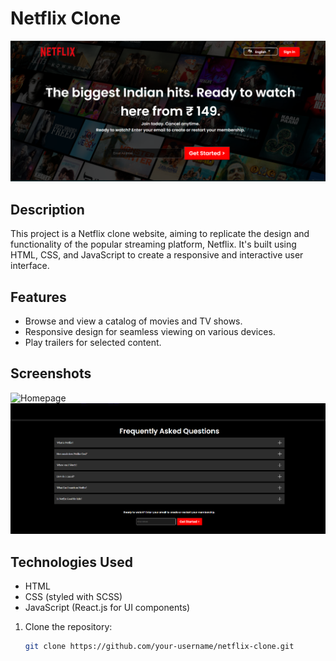 # Netflix Clone

![Netflix Clone](https://github.com/sarthakarora9760/Netflix_Clone/blob/master/screenshots/home_page.png)

## Description

This project is a Netflix clone website, aiming to replicate the design and functionality of the popular streaming platform, Netflix. It's built using HTML, CSS, and JavaScript to create a responsive and interactive user interface.

## Features

- Browse and view a catalog of movies and TV shows.
- Responsive design for seamless viewing on various devices.
- Play trailers for selected content.

## Screenshots

![Homepage](./screenshots/homepage.png)
![FAQ GRID](https://github.com/sarthakarora9760/Netflix_Clone/blob/master/screenshots/faq.png)

## Technologies Used

- HTML
- CSS (styled with SCSS)
- JavaScript (React.js for UI components)

1. Clone the repository:

   ```bash
   git clone https://github.com/your-username/netflix-clone.git
